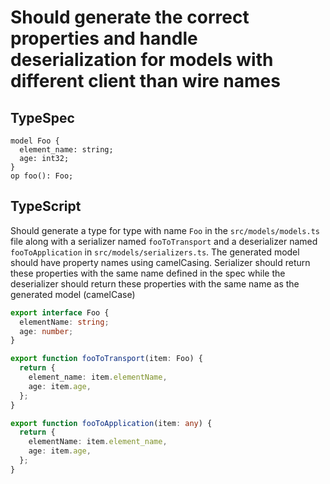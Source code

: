# Should generate the correct properties and handle deserialization for models with different client than wire names

## TypeSpec

```tsp
model Foo {
  element_name: string;
  age: int32;
}
op foo(): Foo;
```

## TypeScript

Should generate a type for type with name `Foo` in the `src/models/models.ts` file along with a serializer named `fooToTransport` and a deserializer named `fooToApplication` in `src/models/serializers.ts`.
The generated model should have property names using camelCasing. Serializer should return these properties with the same name defined in the spec while the deserializer
should return these properties with the same name as the generated model (camelCase)

```ts src/models/models.ts interface Foo
export interface Foo {
  elementName: string;
  age: number;
}
```

```ts src/models/serializers.ts function fooToTransport
export function fooToTransport(item: Foo) {
  return {
    element_name: item.elementName,
    age: item.age,
  };
}
```

```ts src/models/serializers.ts function fooToApplication
export function fooToApplication(item: any) {
  return {
    elementName: item.element_name,
    age: item.age,
  };
}
```
